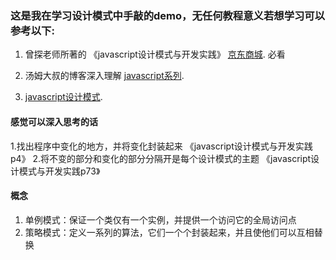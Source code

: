 ### 这是我在学习设计模式中手敲的demo，无任何教程意义若想学习可以参考以下:
1. 曾探老师所著的 《javascript设计模式与开发实践》 [京东商城](https://item.jd.com/11686375.html). 必看

2. 汤姆大叔的博客深入理解 [javascript系列](http://www.cnblogs.com/TomXu/archive/2011/12/15/2288411.html).

3. [javascript设计模式](https://item.jd.com/11253887.html).

#### 感觉可以深入思考的话
 
 1.找出程序中变化的地方，并将变化封装起来 《javascript设计模式与开发实践p4》
 2.将不变的部分和变化的部分分隔开是每个设计模式的主题 《javascript设计模式与开发实践p73》
 

#### 概念

1. 单例模式：保证一个类仅有一个实例，并提供一个访问它的全局访问点
2. 策略模式：定义一系列的算法，它们一个个封装起来，并且使他们可以互相替换